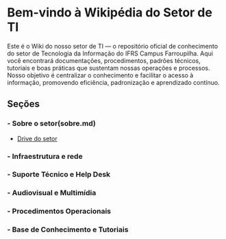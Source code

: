 # Bem-vindo à Wikipédia do Setor de TI

Este é o Wiki do nosso setor de TI — o repositório oficial de conhecimento do setor de Tecnologia da Informação do IFRS Campus Farroupilha. Aqui você encontrará documentações, procedimentos, padrões técnicos, tutoriais e boas práticas que sustentam nossas operações e processos. Nosso objetivo é centralizar o conhecimento e facilitar o acesso à informação, promovendo eficiência, padronização e aprendizado contínuo.

## Seções
### - Sobre o setor(sobre.md)
- [Drive do setor](https://drive.google.com/drive/folders/17NKfnCuFVOzgUu3UB8x2Ixnjcy9ae5uh?usp=sharing)

### - Infraestrutura e rede
### - Suporte Técnico e Help Desk
### - Audiovisual e Multimídia
### - Procedimentos Operacionais
### - Base de Conhecimento e Tutoriais
